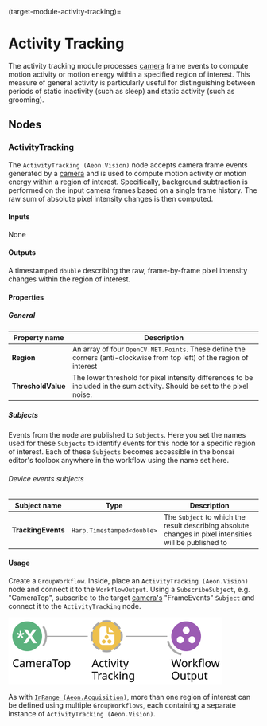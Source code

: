 (target-module-activity-tracking)=
# Activity Tracking
The activity tracking module processes [camera](target-module-camera) frame events to compute motion activity or motion energy within a specified region of interest.
This measure of general activity is particularly useful for distinguishing between periods of static inactivity (such as sleep) and static activity (such as grooming).

## Nodes
### ActivityTracking 
The `ActivityTracking (Aeon.Vision)` node accepts camera frame events generated by a [camera](target-module-camera) and is used to compute motion activity or motion energy within a region of interest. 
Specifically, background subtraction is performed on the input camera frames based on a single frame history. The raw sum of absolute pixel intensity changes is then computed.

#### Inputs
None

#### Outputs 
<!-- Moved into this section from description, check if correct -->
A timestamped `double` describing the raw, frame-by-frame pixel intensity changes within the region of interest.

#### Properties
##### General
| Property name | Description                                               |
|---------------|-----------------------------------------------------------|
| **Region**         | An array of four `OpenCV.NET.Points`. These define the corners (anti-clockwise from top left) of the region of interest     |
| **ThresholdValue** | The lower threshold for pixel intensity differences to be included in the sum activity. Should be set to the pixel noise. |

##### Subjects
Events from the node are published to `Subjects`. 
Here you set the names used for these `Subjects` to identify events for this node for a specific region of interest.
Each of these `Subjects` becomes accessible in the bonsai editor's toolbox anywhere in the workflow using the name set here.

###### Device events subjects
| Subject name      | Type        | Description                   |
|-------------------|-------------|-------------------------------|
| **TrackingEvents**   | `Harp.Timestamped<double>` | The `Subject` to which the result describing absolute changes in pixel intensities will be published to |

#### Usage
Create a `GroupWorkflow`.
Inside, place an `ActivityTracking (Aeon.Vision)` node and connect it to the `WorkflowOutput`. 
Using a `SubscribeSubject`, e.g. "CameraTop", subscribe to the target [camera's](target-module-camera) "FrameEvents" `Subject` and connect it to the `ActivityTracking` node.

![ActivityTracking](../../workflows/activityTracking.svg)

As with [`InRange (Aeon.Acquisition)`](target-node-inrange), more than one region of interest can be defined using multiple `GroupWorkflows`, each containing a separate instance of `ActivityTracking (Aeon.Vision)`.

<!-- To be completed 
## GUI
Description of any user interface components and visualisers.

## Logging
Information on logging functionalities, nodes involved, and schemas for recorded data.

**Data schema**

| Register name         | Access | Address | Type    | Mask type          | Description                                   |
|-----------------------|--------|---------|---------|--------------------|-----------------------------------------------|
| **Register1**         | Access | Address | `Type`  | Mask               | Description of Register1                      |
| **Register2**         | Access | Address | `Type`  | Mask               | Description of Register2                      |

(For not virtual harp devices) a full list of the available registers for the `device name` see the corresponding [device.yml](link-to-harprepo-device.yml)

## State persistence
Information on state recovery or persistence requirements, if applicable.

## Alerts
Explanation of any alert configurations and links to guides or further configuration steps.
-->